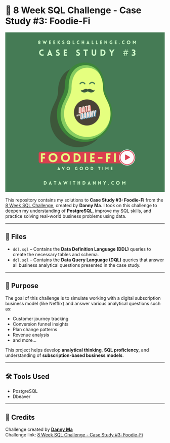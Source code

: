 # 🍜 8 Week SQL Challenge - Case Study #3: Foodie-Fi

![Header](./header.png)

This repository contains my solutions to **Case Study #3: Foodie-Fi** from the [8 Week SQL Challenge](https://8weeksqlchallenge.com/case-study-3/), created by **Danny Ma**. I took on this challenge to deepen my understanding of **PostgreSQL**, improve my SQL skills, and practice solving real-world business problems using data.

---

## 📂 Files

- `ddl.sql` – Contains the **Data Definition Language (DDL)** queries to create the necessary tables and schema.
- `dql.sql` – Contains the **Data Query Language (DQL)** queries that answer all business analytical questions presented in the case study.

---

## 🎯 Purpose

The goal of this challenge is to simulate working with a digital subscription business model (like Netflix) and answer various analytical questions such as:

- Customer journey tracking
- Conversion funnel insights
- Plan change patterns
- Revenue analysis
- and more...

This project helps develop **analytical thinking**, **SQL proficiency**, and understanding of **subscription-based business models**.

---

## 🛠 Tools Used

- PostgreSQL
- Dbeaver

---

## 🙌 Credits

Challenge created by **[Danny Ma](https://www.youtube.com/dannyma)**  
Challenge link: [8 Week SQL Challenge - Case Study #3: Foodie-Fi](https://8weeksqlchallenge.com/case-study-3/)